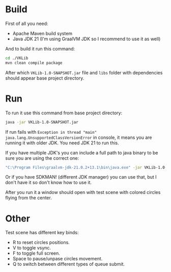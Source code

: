 # Build
First of all you need:

- Apache Maven build system
- Java JDK 21 (I'm using GraalVM JDK so I recommend to use it as well)

And to build it run this command:
```bash
cd ./VKLib
mvn clean compile package
```
After which `VKLib-1.0-SNAPSHOT.jar` file and `libs` folder with dependencies should appear base project directory.

# Run
To run it use this command from base project directory:
```bash
java -jar VKLib-1.0-SNAPSHOT.jar
```
If run fails with `Exception in thread "main" java.lang.UnsupportedClassVersionError` in console, it means you are running it with older JDK. You need JDK 21 to run this.

If you have multiple JDK's you can include a full path to java binary to be sure you are using the correct one:
```bash
"C:\Program Files\graalvm-jdk-21.0.2+13.1\bin\java.exe" -jar VKLib-1.0-SNAPSHOT.jar
```
Or if you have SDKMAN! (different JDK manager) you can use that, but I don't have it so don't know how to use it.

After you run it a window should open with test scene with colored circles flying from the center.

# Other
Test scene has different key binds:
- R to reset circles positions. 
- V to toggle vsync.
- F to toggle full screen.
- Space to pause/unpase circles movement.
- Q to switch between different types of queue submit. 
